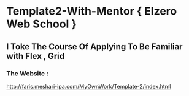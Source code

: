 # Template2-With-Mentor { Elzero Web School } 
## I Toke The Course Of Applying To Be Familiar with Flex , Grid  

### The Website :
http://faris.meshari-ipa.com/MyOwnWork/Template-2/index.html
